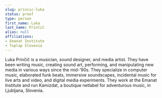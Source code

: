 ```yaml
---
slug: princic-luka
status: proof
type: person
first_name: Luka
last_name: Prinčič
alias: null
affiliations:
- Emanat Institute
- Toplap Slovenia
---
```


Luka Prinčič is a musician, sound designer, and media artist. They have been writing music, creating sound art, performing, and manipulating new media in various ways since the mid-’90s. They specialize in computer music, elaborated funk beats, immersive soundscapes, incidental music for live arts and video, and digital media experiments. They work at the Emanat Institute and run Kamizdat, a boutique netlabel for adventurous music, in Ljubljana, Slovenia.


